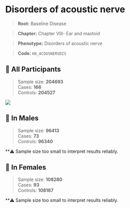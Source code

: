 # Disorders of acoustic nerve

> **Root:** Baseline Disease  

> **Chapter:** Chapter VIII- Ear and mastoid  

> **Phenotype:** Disorders of acoustic nerve  

> **Code:** `H8_ACOUSNERVDIS`

## 🧪 All Participants  
> Sample size: **204693**  
> Cases: **166**  
> Controls: **204527**
<img src="/Disease/Figures/ALL/Incidence/H8_ACOUSNERVDIS.png"/>
<CsvTable src="/Disease_Data/ALL/Incidence/COX_H8_ACOUSNERVDIS.csv" label="🔍 View full results" />

## 👨 In Males  
> Sample size: **96413**  
> Cases: **73**  
> Controls: **96340**

**⚠️ Sample size too small to interpret results reliably.


## 👩 In Females  
> Sample size: **108280**  
> Cases: **93**  
> Controls: **108187**

**⚠️ Sample size too small to interpret results reliably.

